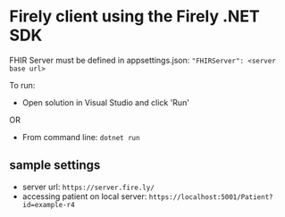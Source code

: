 # Firely client using the Firely .NET SDK
FHIR Server must be defined in appsettings.json: `"FHIRServer": <server base url>`

To run: 
- Open solution in Visual Studio and click 'Run'

OR

- From command line: `dotnet run`

## sample settings
- server url: `https://server.fire.ly/`
- accessing patient on local server: `https://localhost:5001/Patient?id=example-r4`
